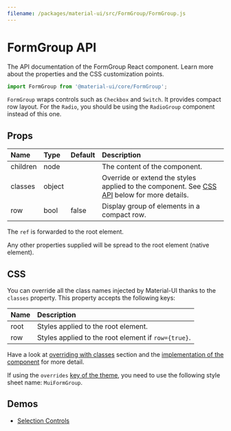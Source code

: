 ```yaml
---
filename: /packages/material-ui/src/FormGroup/FormGroup.js
---
```


<!--- This documentation is automatically generated, do not try to edit it. -->

# FormGroup API

<p class="description">The API documentation of the FormGroup React component. Learn more about the properties and the CSS customization points.</p>

```js
import FormGroup from '@material-ui/core/FormGroup';
```

`FormGroup` wraps controls such as `Checkbox` and `Switch`.
It provides compact row layout.
For the `Radio`, you should be using the `RadioGroup` component instead of this one.

## Props

| Name                                    | Type                                  | Default                                 | Description                                                                                         |
| :-------------------------------------- | :------------------------------------ | :-------------------------------------- | :-------------------------------------------------------------------------------------------------- |
| <span class="prop-name">children</span> | <span class="prop-type">node</span>   |                                         | The content of the component.                                                                       |
| <span class="prop-name">classes</span>  | <span class="prop-type">object</span> |                                         | Override or extend the styles applied to the component. See [CSS API](#css) below for more details. |
| <span class="prop-name">row</span>      | <span class="prop-type">bool</span>   | <span class="prop-default">false</span> | Display group of elements in a compact row.                                                         |

The `ref` is forwarded to the root element.

Any other properties supplied will be spread to the root element (native element).

## CSS

You can override all the class names injected by Material-UI thanks to the `classes` property.
This property accepts the following keys:

| Name                                | Description                                         |
| :---------------------------------- | :-------------------------------------------------- |
| <span class="prop-name">root</span> | Styles applied to the root element.                 |
| <span class="prop-name">row</span>  | Styles applied to the root element if `row={true}`. |

Have a look at [overriding with classes](/customization/overrides/#overriding-with-classes) section
and the [implementation of the component](https://github.com/mui-org/material-ui/blob/next/packages/material-ui/src/FormGroup/FormGroup.js)
for more detail.

If using the `overrides` [key of the theme](/customization/themes/#css),
you need to use the following style sheet name: `MuiFormGroup`.

## Demos

- [Selection Controls](/demos/selection-controls/)
